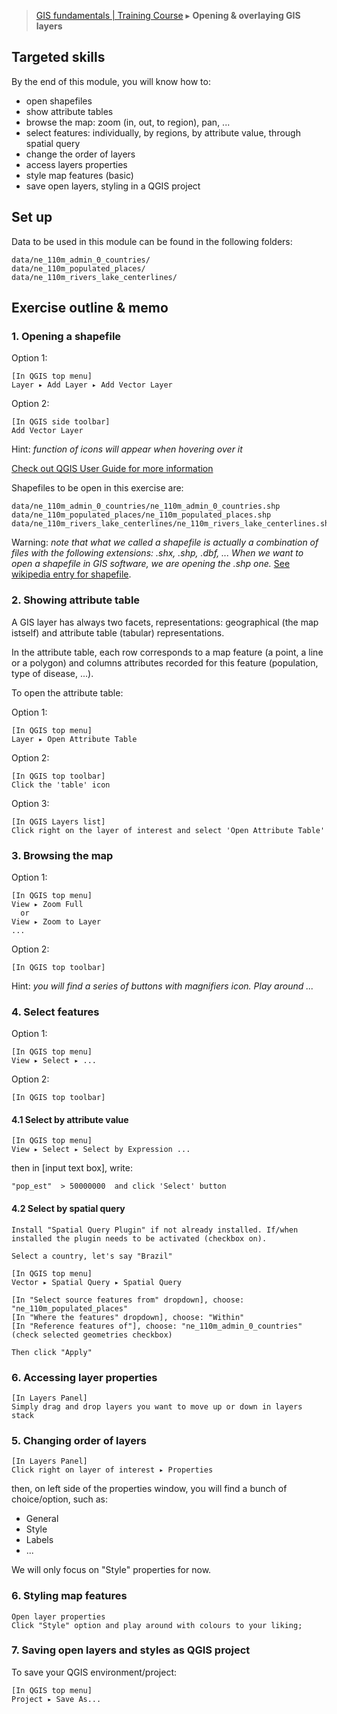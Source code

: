 > [GIS fundamentals | Training Course](agenda.md) ▸ **Opening & overlaying GIS layers**

## Targeted skills
By the end of this module, you will know how to:
* open shapefiles
* show attribute tables
* browse the map: zoom (in, out, to region), pan, ...
* select features: individually, by regions, by attribute value, through spatial query
* change the order of layers
* access layers properties
* style map features (basic)
* save open layers, styling in a QGIS project

## Set up
Data to be used in this module can be found in the following folders:
```
data/ne_110m_admin_0_countries/
data/ne_110m_populated_places/
data/ne_110m_rivers_lake_centerlines/
```
## Exercise outline & memo

### 1. Opening a shapefile

Option 1:
```
[In QGIS top menu] 
Layer ▸ Add Layer ▸ Add Vector Layer  
```

Option 2:
```
[In QGIS side toolbar] 
Add Vector Layer
```
Hint: *function of icons will appear when hovering over it*

[Check out QGIS User Guide for more information](http://docs.qgis.org/2.14/en/docs/training_manual/introduction/preparation.html)

Shapefiles to be open in this exercise are:
```
data/ne_110m_admin_0_countries/ne_110m_admin_0_countries.shp
data/ne_110m_populated_places/ne_110m_populated_places.shp
data/ne_110m_rivers_lake_centerlines/ne_110m_rivers_lake_centerlines.shp
```
Warning: *note that what we called a shapefile is actually a combination of files with the following extensions: .shx, .shp, .dbf, ... When we want to open a shapefile in GIS software, we are opening the .shp one.* [See wikipedia entry for shapefile](https://en.wikipedia.org/wiki/Shapefile).

### 2. Showing attribute table
A GIS layer has always two facets, representations: geographical (the map istself) and attribute table (tabular) representations.

In the attribute table, each row corresponds to a map feature (a point, a line or a polygon) and columns attributes recorded for this feature (population, type of disease, ...).

To open the attribute table:

Option 1:
```
[In QGIS top menu] 
Layer ▸ Open Attribute Table
```

Option 2:
```
[In QGIS top toolbar] 
Click the 'table' icon
```

Option 3:
```
[In QGIS Layers list] 
Click right on the layer of interest and select 'Open Attribute Table'
```

### 3. Browsing the map
Option 1:
```
[In QGIS top menu] 
View ▸ Zoom Full
  or
View ▸ Zoom to Layer
...
```
Option 2:
```
[In QGIS top toolbar] 
```
Hint: *you will find a series of buttons with magnifiers icon. Play around ...*

### 4. Select features
Option 1:
```
[In QGIS top menu] 
View ▸ Select ▸ ...
```

Option 2:
```
[In QGIS top toolbar] 
```
#### 4.1 Select by attribute value
```
[In QGIS top menu] 
View ▸ Select ▸ Select by Expression ...
```
then in [input text box], write:
```
"pop_est"  > 50000000  and click 'Select' button
```

#### 4.2 Select by spatial query

```
Install "Spatial Query Plugin" if not already installed. If/when installed the plugin needs to be activated (checkbox on).

Select a country, let's say "Brazil" 

[In QGIS top menu] 
Vector ▸ Spatial Query ▸ Spatial Query

[In "Select source features from" dropdown], choose: "ne_110m_populated_places"
[In "Where the features" dropdown], choose: "Within"
[In "Reference features of"], choose: "ne_110m_admin_0_countries" (check selected geometries checkbox)

Then click "Apply"
```

### 6. Accessing layer properties
```
[In Layers Panel]
Simply drag and drop layers you want to move up or down in layers stack
```

### 5. Changing order of layers
```
[In Layers Panel]
Click right on layer of interest ▸ Properties
```
then, on left side of the properties window, you will find a bunch of choice/option, such as:
* General
* Style
* Labels
* ...

We will only focus on "Style" properties for now.

### 6. Styling map features
```
Open layer properties
Click "Style" option and play around with colours to your liking;
```

### 7. Saving open layers and styles as QGIS project

To save your QGIS environment/project:
```
[In QGIS top menu] 
Project ▸ Save As...
```
